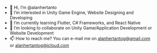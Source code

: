 - 👋 Hi, I’m @alanhertanto
- 👀 I’m interested in Unity Game Engine, Website Designing and Developing
- 🌱 I’m currently learning Flutter, C# Frameworks, and React Native 
- 💞️ I’m looking to collaborate on Unity Game/Application Development or Website Development
- 📫 How to reach me? You can e-mail me on alanhertantog@gmail.com or alanhertantog@icloud.com

<!---
alanhertanto/alanhertanto is a ✨ special ✨ repository because its `README.md` (this file) appears on your GitHub profile.
You can click the Preview link to take a look at your changes.
--->

